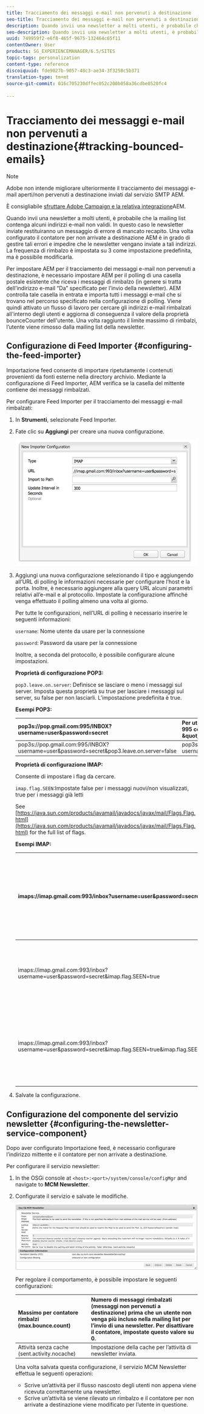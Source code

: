 ```yaml
---
title: Tracciamento dei messaggi e-mail non pervenuti a destinazione
seo-title: Tracciamento dei messaggi e-mail non pervenuti a destinazione
description: Quando invii una newsletter a molti utenti, è probabile che la mailing list contenga alcuni indirizzi e-mail non validi. In questo caso le newsletter inviate restituiranno un messaggio di errore di mancato recapito. Una volta configurato il contatore per non arrivate a destinazione AEM è in grado di gestire tali errori e impedire che le newsletter vengano inviate a tali indirizzi.
seo-description: Quando invii una newsletter a molti utenti, è probabile che la mailing list contenga alcuni indirizzi e-mail non validi. In questo caso le newsletter inviate restituiranno un messaggio di errore di mancato recapito. Una volta configurato il contatore per non arrivate a destinazione AEM è in grado di gestire tali errori e impedire che le newsletter vengano inviate a tali indirizzi.
uuid: 749959f2-e6f8-465f-9675-132464c65f11
contentOwner: User
products: SG_EXPERIENCEMANAGER/6.5/SITES
topic-tags: personalization
content-type: reference
discoiquuid: fde9027b-9057-48c3-ae34-3f3258c5b371
translation-type: tm+mt
source-git-commit: 016c705230dffec052c200b058a36cdbe0520fc4

---
```



# Tracciamento dei messaggi e-mail non pervenuti a destinazione{#tracking-bounced-emails}

>[!NOTE]
>
>Adobe non intende migliorare ulteriormente il tracciamento dei messaggi e-mail aperti/non pervenuti a destinazione inviati dal servizio SMTP AEM.
>
>È consigliabile [sfruttare Adobe Campaign e la relativa integrazione](/help/sites-administering/campaign.md)AEM.

Quando invii una newsletter a molti utenti, è probabile che la mailing list contenga alcuni indirizzi e-mail non validi. In questo caso le newsletter inviate restituiranno un messaggio di errore di mancato recapito. Una volta configurato il contatore per non arrivate a destinazione AEM è in grado di gestire tali errori e impedire che le newsletter vengano inviate a tali indirizzi. La frequenza di rimbalzo è impostata su 3 come impostazione predefinita, ma è possibile modificarla.

Per impostare AEM per il tracciamento dei messaggi e-mail non pervenuti a destinazione, è necessario impostare AEM per il polling di una casella postale esistente che riceva i messaggi di rimbalzo (in genere si tratta dell’indirizzo e-mail “Da” specificato per l’invio della newsletter). AEM controlla tale casella in entrata e importa tutti i messaggi e-mail che si trovano nel percorso specificato nella configurazione di polling. Viene quindi attivato un flusso di lavoro per cercare gli indirizzi e-mail rimbalzati all&#39;interno degli utenti e aggiorna di conseguenza il valore della proprietà bounceCounter dell&#39;utente. Una volta raggiunto il limite massimo di rimbalzi, l’utente viene rimosso dalla mailing list della newsletter.

## Configurazione di Feed Importer {#configuring-the-feed-importer}

Importazione feed consente di importare ripetutamente i contenuti provenienti da fonti esterne nella directory archivio. Mediante la configurazione di Feed Importer, AEM verifica se la casella del mittente contiene dei messaggi rimbalzati.

Per configurare Feed Importer per il tracciamento dei messaggi e-mail rimbalzati:

1. In **Strumenti**, selezionate Feed Importer.

1. Fate clic su **Aggiungi** per creare una nuova configurazione.

   ![chlimage_1](assets/chlimage_1a.png)

1. Aggiungi una nuova configurazione selezionando il tipo e aggiungendo all’URL di polling le informazioni necessarie per configurare l’host e la porta. Inoltre, è necessario aggiungere alla query URL alcuni parametri relativi all’e-mail e al protocollo. Impostate la configurazione affinché venga effettuato il polling almeno una volta al giorno.

   Per tutte le configurazioni, nell’URL di polling è necessario inserire le seguenti informazioni:

   `username`: Nome utente da usare per la connessione

   `password`: Password da usare per la connessione

   Inoltre, a seconda del protocollo, è possibile configurare alcune impostazioni.

   **Proprietà di configurazione POP3:**

   `pop3.leave.on.server`: Definisce se lasciare o meno i messaggi sul server. Imposta questa proprietà su true per lasciare i messaggi sul server, su false per non lasciarli. L’impostazione predefinita è true.

   **Esempi POP3:**

   | pop3s://pop.gmail.com:995/INBOX?username=user&amp;password=secret | Per utilizzare pop3 su SSL per collegarsi a GMail sulla porta 995 con nome utente &amp;quot;user&amp;quot; e password &amp;quot;secret&amp;quot;, e lasciare i messaggi sul server |
   |---|---|
   | pop3s://pop.gmail.com:995/INBOX?username=user&amp;password=secret&amp;pop3.leave.on.server=false | pop3s://pop.gmail.com:995/INBOX?username=user&amp;password=secret&amp;pop3.leave.on.server=false |

   **Proprietà di configurazione IMAP:**

   Consente di impostare i flag da cercare. 

   `imap.flag.SEEN`:Impostate false per i messaggi nuovi/non visualizzati, true per i messaggi già letti

   See [https://java.sun.com/products/javamail/javadocs/javax/mail/Flags.Flag.html](https://java.sun.com/products/javamail/javadocs/javax/mail/Flags.Flag.html) for the full list of flags.

   **Esempi IMAP:**

   | imaps://imap.gmail.com:993/inbox?username=user&amp;password=secret | Per utilizzare IMAP su SSL per collegarsi a GMail sulla porta 993 con nome utente &amp;quot;user&amp;quot; e password &amp;quot;secret&amp;quot;. Per impostazione predefinita vengono ricevuti solo i nuovi messaggi. |
   |---|---|
   | imaps://imap.gmail.com:993/inbox?username=user&amp;password=secret&amp;imap.flag.SEEN=true | Per utilizzare IMAP su SSL per collegarsi a GMail sulla porta 993 con nome utente &amp;quot;user&amp;quot; e password &amp;quot;secret&amp;quot; e per ricevere solo i messaggi già letti. |
   | imaps://imap.gmail.com:993/inbox?username=user&amp;password=secret&amp;imap.flag.SEEN=true&amp;imap.flag.SEEN=false | Per utilizzare IMAP su SSL per collegarsi a GMail sulla porta 993 con nome utente &amp;quot;user&amp;quot; e password &amp;quot;secret&amp;quot; e per ricevere i messaggi già letti OPPURE quelli nuovi. |

1. Salvate la configurazione.

## Configurazione del componente del servizio newsletter {#configuring-the-newsletter-service-component}

Dopo aver configurato Importazione feed, è necessario configurare l’indirizzo mittente e il contatore per non arrivate a destinazione.

Per configurare il servizio newsletter:

1. In the OSGi console at `<host>:<port>/system/console/configMgr` and navigate to **MCM Newsletter**.

1. Configurate il servizio e salvate le modifiche.

   ![chlimage_1-1](assets/chlimage_1-1a.png)

   Per regolare il comportamento, è possibile impostare le seguenti configurazioni:

   | Massimo per contatore rimbalzi (max.bounce.count) | Numero di messaggi rimbalzati (messaggi non pervenuti a destinazione) prima che un utente non venga più incluso nella mailing list per l’invio di una newsletter. Per disattivare il contatore, impostate questo valore su 0. |
   |---|---|
   | Attività senza cache (sent.activity.nocache) | Impostazione della cache per l’attività di newsletter inviata. |

   Una volta salvata questa configurazione, il servizio MCM Newsletter effettua le seguenti operazioni:

   * Scrive un’attività per il flusso nascosto degli utenti non appena viene ricevuta correttamente una newsletter.
   * Scrive un’attività se viene rilevato un rimbalzo e il contatore per non arrivate a destinazione viene modificato per l’utente in questione.
